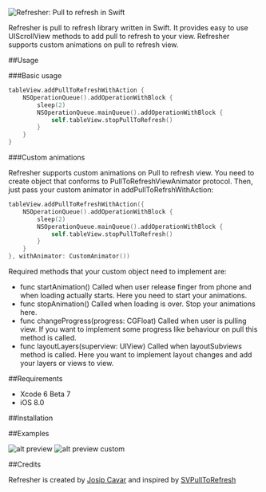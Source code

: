 ![Refresher: Pull to refresh in Swift](https://raw.githubusercontent.com/jcavar/refresher/master/refresher.png)

Refresher is pull to refresh library written in Swift. It provides easy to use UIScrollView methods to add pull to refresh to your view. 
Refresher supports custom animations on pull to refresh view.

##Usage

###Basic usage

```swift
tableView.addPullToRefreshWithAction {
	NSOperationQueue().addOperationWithBlock {
    	sleep(2)
        NSOperationQueue.mainQueue().addOperationWithBlock {
        	self.tableView.stopPullToRefresh()
        }
    }
}
```

###Custom animations

Refresher supports custom animations on Pull to refresh view. You need to create object that conforms to PullToRefreshViewAnimator protocol.
Then, just pass your custom animator in addPullToRefrshWithAction:

```swift
tableView.addPullToRefreshWithAction({           
  	NSOperationQueue().addOperationWithBlock {
   		sleep(2)
        NSOperationQueue.mainQueue().addOperationWithBlock {
        	self.tableView.stopPullToRefresh()
        }
    }
}, withAnimator: CustomAnimator())
```

Required methods that your custom object need to implement are:

*	func startAnimation() Called when user release finger from phone and when loading actually starts. Here you need to start your animations.
*   func stopAnimation() Called when loading is over. Stop your animations here.
*   func changeProgress(progress: CGFloat) Called when user is pulling view. If you want to implement some progress like behaviour on pull this method is called.
*   func layoutLayers(superview: UIView) Called when layoutSubviews method is called. Here you want to implement layout changes and add your layers or views to view.

##Requirements

*	Xcode 6 Beta 7
*	iOS 8.0

##Installation

##Examples

![alt preview](https://raw.githubusercontent.com/jcavar/refresher/master/preview.gif)
![alt preview custom](https://raw.githubusercontent.com/jcavar/refresher/master/preview_custom.gif)

##Credits

Refresher is created by [Josip Cavar](https://twitter.com/josip04) and inspired by [SVPullToRefresh](https://github.com/samvermette/SVPullToRefresh/)

